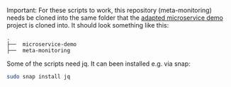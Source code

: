 Important: For these scripts to work, this repository (meta-monitoring) needs be cloned into the same folder that the [adapted microservice demo](https://github.com/salkinsen/microservices-demo) project is cloned into. It should look something like this:

```
.
├──  microservice-demo
├──  meta-monitoring
```

Some of the scripts need jq. It can been installed e.g. via snap:
```bash
sudo snap install jq
```